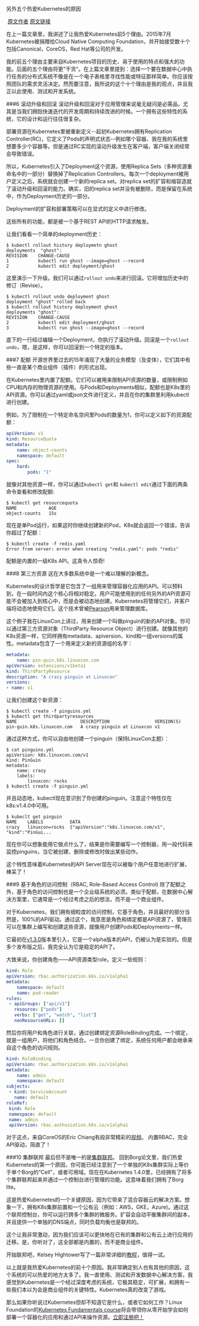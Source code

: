 另外五个热爱Kubernetes的原因

![]()
[原文作者](https://twitter.com/sebgoa)
[原文链接](https://www.linux.com/blog/5-more-reasons-love-kubernetes)

在上一篇文章里，我讲述了让我热爱Kubernetes前5个理由。2015年7月Kubernetes被捐赠给Cloud Native Computing Foundation，并开始接受数十个包括Canonical，CoreOS，Red Hat等公司的开发。

我的前五个理由主要来自Kubernetes项目的历史、易于使用的特点和强大的功能。后面的五个理由将更"干货“。在上篇文章里提到：选择一个要在数据中心中执行任务的分布式系统不像是在一个电子表格里寻找性能或特征那样简单。你应该按照团队的需求灵活决定。然而要注意，我所说的这个十个理由是我的观点，并且我正以此使用、测试和开发系统。

###6 滚动升级和回滚
滚动升级和回滚对于应用管理来说毫无疑问是必需品，尤其是当我们拥抱快速迭代的开发周期和持续改进的时候。一个拥有这些特性的系统，它的设计和运行往往很复杂。

部署资源在Kubernetes里被重新定义--起初Kubernetes拥有Replication Controller(RC)，它定义了Pods的声明式状态--例如哪个容器、我在我的系统里想要多少个容器等。但是通过RC实现的滚动升级发生在客户端，客户端关闭经常会导致错误。

所以，Kubernetes引入了Deployment这个资源，使用Replica Sets（多种资源重命名中的一部分）替换掉了Replication Controllers。每次一个deployment被用户定义之后，系统就会创建一个新的replica set。对replica set的扩容和缩容造就了滚动升级和回滚的能力。确实，旧的replica set并没有被删除，而是保留在系统中，作为Deployment历史的一部分。

Deployment的扩容和部署策略可以在显式的定义中进行修改。

这些所有的功能，都是被一个基于REST API的HTTP请求触发。

让我们看看一个简单的deployment历史：
```shell
$ kubectl rollout history deploymetn ghost
deployments  "ghost":
REVISION    CHANGE-CAUSE
1           kubectl run ghost --image=ghost --record
2           kubectl edit deployment/ghost
```

这里演示一下升级。我们可以通过`rollout undo`来进行回滚。它将增加历史中的修订（Revise）。
```shell
$ kubectl rollout undo deployment ghost
deployment "ghost" rolled back
$ kubectl rollout history deployment ghost
deployments "ghost":
REVISION    CHANGE-CAUSE
2           kubectl edit deployment/ghost
3           kubectl run ghost --image=ghost --record
```
底下的一行经过编辑一个Deployment，你执行了滚动升级。回滚是一个`rollout undo`，嗯，是这样，你可以回滚到一个特定的版本。

###7 配额
开源世界里过去的15年涌现了大量的业务模型（及变体），它们其中有些一直是某个商业组件（插件）的形式出现。

在Kubernetes里内置了配额。它们可以被用来限制API资源的数量，或限制例如CPU和内存的物理资源的使用。与Pods和Deployments相似，配额也是K8s里的API资源。你可以通过yaml或json文件进行定义，并且在你的集群里利用kubectl进行创建。

例如，为了限制在一个特定命名空间里Pods的数量为1，你可以定义如下的资源配额：
```yaml
apiVersion: v1
kind: ResourceQuota
metadata:
    name: object-counts
    namespace: default
spec:
    hard:
        pods: "1"
```

就像对其他资源一样，你可以通过`kubectl get`和 `kubectl edit`通过下面的两条命令查看和修改配额:
```shell
$ kubectl get resourcequota
NAME            AGE
object-counts   15s
```
现在是单Pod运行，如果这时你继续创建新的Pod，K8s就会返回一个错误，告诉你超过了配额：
```shell
$ kubectl create -f redis.yaml
Error from server: error when creating "redis.yaml": pods "redis"
```
配额是内置的一级K8s API。这真令人惊奇!

###8 第三方资源
这在大多数系统中是一个难以理解的新概念。

Kubernetes的设计哲学是它包含了一组用来管理容器化应用的API。可以预料到，在一段时间内这个核心将相对稳定。用户可能使用到的任何另外的API资源可能不会被加入到核心中，而是会被动态地创建。Kubernetes将管理它们，并客户端将动态地使用它们。这个技术曾被[Pearson](http://www.devoperandi.com/kubernetes-automation-with-stackstorm-and-thirdpartyresources/)用来管理数据库。

这个例子我在LinuxCon上讲过，用来创建一个叫做pinguin的新的API对象。你可以通过第三方资源对象（ThirdParty Resource Object）进行创建。就像其他的K8s资源一样，它同样拥有metadata、apiversion、kind和一组versions的属性。metadata包含了一个用来定义新的资源组的名字：
```yaml
metadata:
    name: pin-guin.k8s.linuxcon.com
apiVersion: extensions/v1beta1
kind: ThirdPartyResource
description: "A crazy pinguin at Linuxcon"
versions:
- name: v1
```

让我们创建这个新资源： 
```shell
$ kubectl create -f pinguins.yml
$ kubectl get thirdpartyresources
NAME                        DESCRIPTION                 VERSION(S)
pin-guin.k8s.linuxcon.com   A crazy pinguin at Linuxcon v1
```
通过这种方式，你可以自由地创建一个pinguin（保持LinuxCon主题）：
```shell
$ cat pinguins.yml
apiVersion: k8s.linuxcon.com/v1
kind: PinGuin
metadata:
    name: crazy
    labels:
        linuxcon: rocks
$ kubectl create -f pinguin.yml
```

并且动态地，kubectl现在意识到了你创建的pinguin。注意这个特性仅在k8s:v1.4.0中可用。

```shell
$ kubeclt get pinguin
NAME    LABELS          DATA
crazy   linuxcon=rocks  {"apiVersion":"k8s.linuxcon.com/v1", "kind":"PinGui...
```

现在你可以想象能用它做点什么了，结果是你需要编写一个控制器，用一段代码来监控pinguins，当它被创建、删除或修改时做出某些动作。

这个特性意味着Kubernetes的API Server现在可以被每个用户任意地进行扩展，棒呆了！

###9 基于角色的访问控制（RBAC, Role-Based Access Control)
除了配额之外，基于角色的访问控制也是一个企业级系统的必须。类似于配额，在数据中心解决方案里，它通常是一个经过考虑之后的想法，而不是一个商业组件。

对于Kubernetes，我们拥有细粒度的访问控制，它基于角色，并且最好的部分当然是，100%的API驱动。通过这个，我意思是角色和绑定都是API资源了，管理员可以在集群上编写和创建这些资源，就像用户创建Pods和Deployments一样。

它最初在[v1.3.0](http://kubernetes.io/docs/admin/authorization/)版本里引入，它是一个alpha版本的API，仍被认为是实验的。但是多个发布版之后，我完全认为它是稳定的API了。

大致来说，你创建角色——API资源类型role，定义一些规则：
```yaml
kind: Role
apiVersion: rbac.authorization.k8s.io/v1alpha1
metadata:
    namespace: default
    name: pod-reader
rules:
 - apiGroups: ["api/v1"]
   resource: ["pods"]
   verbs: ["get", "watch", "list"]
   nonResourceURLs: []
```
然后你将用户和角色进行关联，通过创建绑定资源RoleBinding完成。一个绑定，就是一组用户，将他们和角色结合。一旦你创建了绑定，系统任何用户都会继承来自这个角色的访问规则。
```yaml
kind: RoleBinding
apiVersion: rbac.authorization.k8s.io/v1alpha1
metadata:
    name: admin
    namespace: default
subjects:
 - kind: ServiceAccount
   name: default
roleRef:
 kind: Role
 namespace: default
 name: admin
 apiVersion: rbac.authoziation.k8s.io/v1alpha1
```
对于这点，来自CoreOS的Eric Chiang有段非常精彩的[视频](http://www.youtube.com/watch?v=97VMYjfjWyg)。
内置RBAC，完全API驱动，简直了！

###10 集群联邦
最后但不是唯一的是[集群联邦](http://kubernetes.io/docs/admin/federation/)。
回到Borg论文里，我们热爱Kubernetes的第一个原因，你可能已经注意到了一个单独的K8s集群实际上等价于单个Borg的“Cell"，或者可用域。现在在Kubernetes 1.4.0里，已经拥有了将多个集群联邦起来并通过一个控制台进行管理的功能。这意味着我们拥有了Borg lite。

这是热爱Kubernetes的一个关键原因，因为它带来了混合容器云的解决方案。想象一下，拥有K8s集群前置和一个公有云（例如：AWS，GKE，Azure)。通过这个联邦控制台，你可以运行跨多个集群的微服务。扩容会自动平衡集群间的副本，并且提供一个单独的DNS端点，同时负载均衡也是联邦的。

这个让我非常激动，因为我们应该可以更快地在已有的集群和公有云上进行应用的迁移。是，你听对了，这全部都是内置的，而不是商业组件。

开始联邦吧，Kelsey Hightower写了一篇非常详细的[教程](https://github.com/kelseyhightower/kubernetes-cluster-federation)，值得一试。

以上就是我热爱Kubernetes的前十个原因。我非常确定别人也有其他的原因，这个系统的可以热爱的地方太多了。我一直使用、测试和开发数据中心解决方案，我感觉到Kubernetes是一个经过深度考虑的系统，它极其稳定，可扩展，和拥有一些我们本以为会是商业组件的关键特性。Kubernetes真的改变了游戏。

那么如果你听说过Kubernetes但却不知道它是什么，或者它如何工作？Linux Foundation的[Kubernetes Fundamentals course](http://bit.ly/2ewaVAs)将会带领你从零开始学会如何部署一个容器化的应用和通过API来操作资源。[立即注册吧！](http://bit.ly/2ewaVAs)

